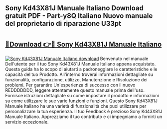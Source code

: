 ## Sony Kd43X81J Manuale Italiano Download gratuit PDF - Part-y8Q Italiano Nuovo manuale del proprietario di riparazione U33pt

# <h2><a href="http://dfftpi.blite.top/?on=Sony+Kd43X81J+Manuale+Italiano">🔗Download 👉🔴 Sony Kd43X81J Manuale Italiano</a></h2>

[![Sony Kd43X81J Manuale Italiano download](https://i.imgur.com/lujVjoI.png)](http://dfftpi.blite.top/?on=Sony+Kd43X81J+Manuale+Italiano)
Benvenuto nel manuale Dell'utente per il tuo Sony Kd43X81J Manuale Italiano appena acquistato. Questa guida ha lo scopo di aiutarti a padroneggiare le caratteristiche e le capacità del tuo Prodotto. All'interno troverai informazioni dettagliate su funzionalità, configurazione, utilizzo, Manutenzione e Risoluzione dei problemi. Per garantire Un'esperienza di successo con il nuovo REDDDDDDD, leggere attentamente questo manuale prima dell'uso. Fornisce istruzioni dettagliate su come impostare il prodotto e informazioni su come utilizzare le sue varie funzioni e funzioni. Questo Sony Kd43X81J Manuale Italiano ha una varietà di funzionalità che puoi utilizzare per personalizzare la tua esperienza. Il tuo Feedback è prezioso Sony Kd43X81J Manuale Italiano. Apprezziamo il tuo contributo e ci impegniamo a fornirti un servizio eccezionale.
